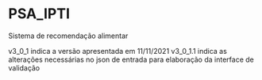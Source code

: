 # PSA_IPTI
Sistema de recomendação alimentar

v3_0_1 indica a versão apresentada em 11/11/2021
v3_0_1.1 indica as alterações necessárias no json de entrada para elaboração da interface de validação
